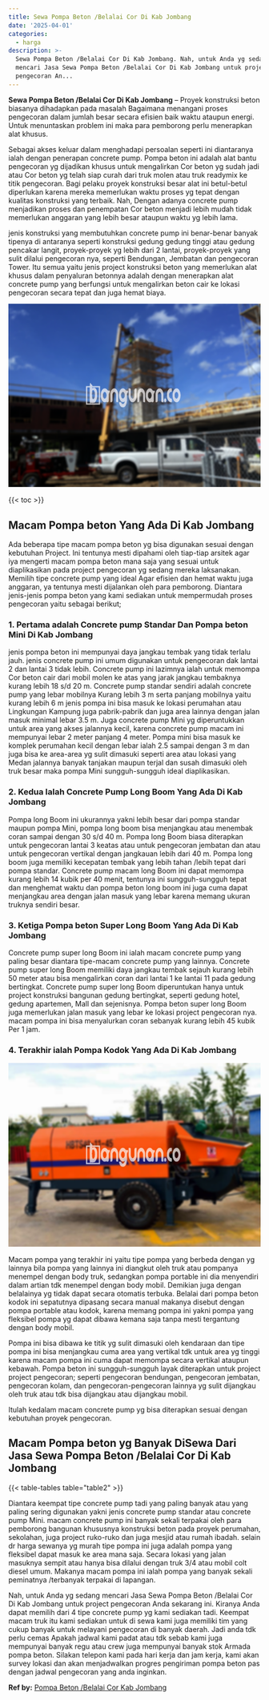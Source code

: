 ```yaml
---
title: Sewa Pompa Beton /Belalai Cor Di Kab Jombang
date: '2025-04-01'
categories:
  - harga
description: >-
  Sewa Pompa Beton /Belalai Cor Di Kab Jombang. Nah, untuk Anda yg sedang
  mencari Jasa Sewa Pompa Beton /Belalai Cor Di Kab Jombang untuk project
  pengecoran An...
---
```


**Sewa Pompa Beton /Belalai Cor Di Kab Jombang** – Proyek konstruksi beton biasanya dihadapkan pada masalah Bagaimana menangani proses pengecoran dalam jumlah besar secara efisien baik waktu ataupun energi. Untuk menuntaskan problem ini maka para pemborong perlu menerapkan alat khusus.

Sebagai akses keluar dalam menghadapi persoalan seperti ini diantaranya ialah dengan penerapan concrete pump. Pompa beton ini adalah alat bantu pengecoran yg dijadikan khusus untuk mengalirkan Cor beton yg sudah jadi atau Cor beton yg telah siap curah dari truk molen atau truk readymix ke titik pengecoran. Bagi pelaku proyek konstruksi besar alat ini betul-betul diperlukan karena mereka memerlukan waktu proses yg tepat dengan kualitas konstruksi yang terbaik. Nah, Dengan adanya concrete pump menjadikan proses dan penempatan Cor beton menjadi lebih mudah tidak memerlukan anggaran yang lebih besar ataupun waktu yg lebih lama.

jenis konstruksi yang membutuhkan concrete pump ini benar-benar banyak tipenya di antaranya seperti konstruksi gedung gedung tinggi atau gedung pencakar langit, proyek-proyek yg lebih dari 2 lantai, proyek-proyek yang sulit dilalui pengecoran nya, seperti Bendungan, Jembatan dan pengecoran Tower. Itu semua yaitu jenis project konstruksi beton yang memerlukan alat khusus dalam penyaluran betonnya adalah dengan menerapkan alat concrete pump yang berfungsi untuk mengalirkan beton cair ke lokasi pengecoran secara tepat dan juga hemat biaya.

![Sewa Pompa Beton /Belalai Cor Di Kab Jombang](/images/sewa-concrete-pump-15.png)

{{< toc >}}

## Macam Pompa beton Yang Ada Di Kab Jombang

Ada beberapa tipe macam pompa beton yg bisa digunakan sesuai dengan kebutuhan Project. Ini tentunya mesti dipahami oleh tiap-tiap arsitek agar iya mengerti macam pompa beton mana saja yang sesuai untuk diaplikasikan pada project pengecoran yg sedang mereka laksanakan. Memilih tipe concrete pump yang ideal Agar efisien dan hemat waktu juga anggaran, ya tentunya mesti dijalankan oleh para pemborong. Diantara jenis-jenis pompa beton yang kami sediakan untuk mempermudah proses pengecoran yaitu sebagai berikut;

### 1\. Pertama adalah Concrete pump Standar Dan Pompa beton Mini Di Kab Jombang

jenis pompa beton ini mempunyai daya jangkau tembak yang tidak terlalu jauh. jenis concrete pump ini umum digunakan untuk pengecoran dak lantai 2 dan lantai 3 tidak lebih. Concrete pump ini lazimnya ialah untuk memompa Cor beton cair dari mobil molen ke atas yang jarak jangkau tembaknya kurang lebih 18 s/d 20 m. Concrete pump standar sendiri adalah concrete pump yang lebar mobilnya Kurang lebih 3 m serta panjang mobilnya yaitu kurang lebih 6 m jenis pompa ini bisa masuk ke lokasi perumahan atau Lingkungan Kampung juga pabrik-pabrik dan juga area lainnya dengan jalan masuk minimal lebar 3.5 m. Juga concrete pump Mini yg diperuntukkan untuk area yang akses jalannya kecil, karena concrete pump macam ini mempunyai lebar 2 meter panjang 4 meter. Pompa mini bisa masuk ke komplek perumahan kecil dengan lebar ialah 2.5 sampai dengan 3 m dan juga bisa ke area-area yg sulit dimasuki seperti area atau lokasi yang Medan jalannya banyak tanjakan maupun terjal dan susah dimasuki oleh truk besar maka pompa Mini sungguh-sungguh ideal diaplikasikan.

### 2\. Kedua Ialah Concrete Pump Long Boom Yang Ada Di Kab Jombang

Pompa long Boom ini ukurannya yakni lebih besar dari pompa standar maupun pompa Mini, pompa long boom bisa menjangkau atau menembak coran sampai dengan 30 s/d 40 m. Pompa long Boom biasa diterapkan untuk pengecoran lantai 3 keatas atau untuk pengecoran jembatan dan atau untuk pengecoran vertikal dengan jangkauan lebih dari 40 m. Pompa long boom juga memiliki kecepatan tembak yang lebih tahan /lebih tepat dari pompa standar. Concrete pump macam long Boom ini dapat memompa kurang lebih 14 kubik per 40 menit, tentunya ini sungguh-sungguh tepat dan menghemat waktu dan pompa beton long boom ini juga cuma dapat menjangkau area dengan jalan masuk yang lebar karena memang ukuran truknya sendiri besar.

### 3\. Ketiga Pompa beton Super Long Boom Yang Ada Di Kab Jombang

Concrete pump super long Boom ini ialah macam concrete pump yang paling besar diantara tipe-macam concrete pump yang lainnya. Concrete pump super long Boom memiliki daya jangkau tembak sejauh kurang lebih 50 meter atau bisa mengalirkan coran dari lantai 1 ke lantai 11 pada gedung bertingkat. Concrete pump super long Boom diperuntukan hanya untuk project konstruksi bangunan gedung bertingkat, seperti gedung hotel, gedung apartemen, Mall dan sejenisnya. Pompa beton super long Boom juga memerlukan jalan masuk yang lebar ke lokasi project pengecoran nya. macam pompa ini bisa menyalurkan coran sebanyak kurang lebih 45 kubik Per 1 jam.

### 4\. Terakhir ialah Pompa Kodok Yang Ada Di Kab Jombang

![Sewa Pompa Beton /Belalai Cor Di Kab Jombang](/images/sewa-concrete-pump-16.png)

Macam pompa yang terakhir ini yaitu tipe pompa yang berbeda dengan yg lainnya bila pompa yang lainnya ini diangkut oleh truk atau pompanya menempel dengan body truk, sedangkan pompa portable ini dia menyendiri dalam artian tdk menempel dengan body mobil. Demikian juga dengan belalainya yg tidak dapat secara otomatis terbuka. Belalai dari pompa beton kodok ini sepatutnya dipasang secara manual makanya disebut dengan pompa portable atau kodok, karena memang pompa ini yakni pompa yang fleksibel pompa yg dapat dibawa kemana saja tanpa mesti tergantung dengan body mobil.

Pompa ini bisa dibawa ke titik yg sulit dimasuki oleh kendaraan dan tipe pompa ini bisa menjangkau cuma area yang vertikal tdk untuk area yg tinggi karena macam pompa ini cuma dapat memompa secara vertikal ataupun kebawah. Pompa beton ini sungguh-sungguh layak diterapkan untuk project project pengecoran; seperti pengecoran bendungan, pengecoran jembatan, pengecoran kolam, dan pengecoran-pengecoran lainnya yg sulit dijangkau oleh truk atau tdk bisa dijangkau atau dijangkau mobil.

Itulah kedalam macam concrete pump yg bisa diterapkan sesuai dengan kebutuhan proyek pengecoran.

## Macam Pompa beton yg Banyak DiSewa Dari Jasa Sewa Pompa Beton /Belalai Cor Di Kab Jombang

{{< table-tables table="table2" >}}

Diantara keempat tipe concrete pump tadi yang paling banyak atau yang paling sering digunakan yakni jenis concrete pump standar atau concrete pump Mini. macam concrete pump ini banyak sekali terpakai oleh para pemborong bangunan khususnya konstruksi beton pada proyek perumahan, sekolahan, juga project ruko-ruko dan juga mesjid atau rumah ibadah. selain dr harga sewanya yg murah tipe pompa ini juga adalah pompa yang fleksibel dapat masuk ke area mana saja. Secara lokasi yang jalan masuknya sempit atau hanya bisa dilalui dengan truk 3/4 atau mobil colt diesel umum. Makanya macam pompa ini ialah pompa yang banyak sekali peminatnya /terbanyak terpakai di lapangan.

Nah, untuk Anda yg sedang mencari Jasa Sewa Pompa Beton /Belalai Cor Di Kab Jombang untuk project pengecoran Anda sekarang ini. Kiranya Anda dapat memilih dari 4 tipe concrete pump yg kami sediakan tadi. Keempat macam truk itu kami sediakan untuk di sewa kami juga memiliki tim yang cukup banyak untuk melayani pengecoran di banyak daerah. Jadi anda tdk perlu cemas Apakah jadwal kami padat atau tdk sebab kami juga mempunyai banyak regu atau crew juga mempunyai banyak stok Armada pompa beton. Silakan telepon kami pada hari kerja dan jam kerja, kami akan survey lokasi dan akan menjadwalkan progres pengiriman pompa beton pas dengan jadwal pengecoran yang anda inginkan.

**Ref by:** [Pompa Beton /Belalai Cor Kab Jombang](https://id.wikipedia.org/wiki/Pompa)
